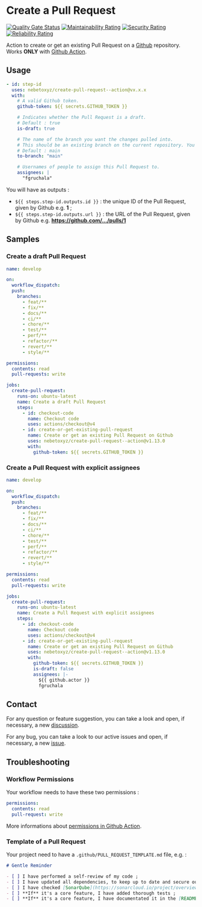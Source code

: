 # Create a Pull Request

[![Quality Gate Status](https://sonarcloud.io/api/project_badges/measure?project=nebetoxyz_create-pull-request-action&metric=alert_status&token=ee9d6a8a5da118704f7c19f7865b50ede069cc5e)](https://sonarcloud.io/summary/new_code?id=nebetoxyz_create-pull-request-action)
[![Maintainability Rating](https://sonarcloud.io/api/project_badges/measure?project=nebetoxyz_create-pull-request-action&metric=sqale_rating&token=ee9d6a8a5da118704f7c19f7865b50ede069cc5e)](https://sonarcloud.io/summary/new_code?id=nebetoxyz_create-pull-request-action)
[![Security Rating](https://sonarcloud.io/api/project_badges/measure?project=nebetoxyz_create-pull-request-action&metric=security_rating&token=ee9d6a8a5da118704f7c19f7865b50ede069cc5e)](https://sonarcloud.io/summary/new_code?id=nebetoxyz_create-pull-request-action)
[![Reliability Rating](https://sonarcloud.io/api/project_badges/measure?project=nebetoxyz_create-pull-request-action&metric=reliability_rating&token=ee9d6a8a5da118704f7c19f7865b50ede069cc5e)](https://sonarcloud.io/summary/new_code?id=nebetoxyz_create-pull-request-action)

Action to create or get an existing Pull Request on a [Github](https://github.com) repository.
Works **ONLY** with [Github Action](https://github.com/features/actions).

## Usage

```yaml
- id: step-id
  uses: nebetoxyz/create-pull-request--action@vx.x.x
  with:
    # A valid Github token.
    github-token: ${{ secrets.GITHUB_TOKEN }}

    # Indicates whether the Pull Request is a draft.
    # Default : true
    is-draft: true

    # The name of the branch you want the changes pulled into.
    # This should be an existing branch on the current repository. You cannot submit a Pull Request to one repository that requests a merge to a base of another repository.
    # Default : main
    to-branch: "main"

    # Usernames of people to assign this Pull Request to.
    assignees: |
      "fgruchala"
```

You will have as outputs :

- `${{ steps.step-id.outputs.id }}` : the unique ID of the Pull Request, given by Github e.g. **1** ;
- `${{ steps.step-id.outputs.url }}` : the URL of the Pull Request, given by Github e.g. **https://github.com/.../pulls/1**

## Samples

### Create a draft Pull Request

```yaml
name: develop

on:
  workflow_dispatch:
  push:
    branches:
      - feat/**
      - fix/**
      - docs/**
      - ci/**
      - chore/**
      - test/**
      - perf/**
      - refactor/**
      - revert/**
      - style/**

permissions:
  contents: read
  pull-requests: write

jobs:
  create-pull-request:
    runs-on: ubuntu-latest
    name: Create a draft Pull Request
    steps:
      - id: checkout-code
        name: Checkout code
        uses: actions/checkout@v4
      - id: create-or-get-existing-pull-request
        name: Create or get an existing Pull Request on Github
        uses: nebetoxyz/create-pull-request--action@v1.13.0
        with:
          github-token: ${{ secrets.GITHUB_TOKEN }}
```

### Create a Pull Request with explicit assignees

```yaml
name: develop

on:
  workflow_dispatch:
  push:
    branches:
      - feat/**
      - fix/**
      - docs/**
      - ci/**
      - chore/**
      - test/**
      - perf/**
      - refactor/**
      - revert/**
      - style/**

permissions:
  contents: read
  pull-requests: write

jobs:
  create-pull-request:
    runs-on: ubuntu-latest
    name: Create a Pull Request with explicit assignees
    steps:
      - id: checkout-code
        name: Checkout code
        uses: actions/checkout@v4
      - id: create-or-get-existing-pull-request
        name: Create or get an existing Pull Request on Github
        uses: nebetoxyz/create-pull-request--action@v1.13.0
        with:
          github-token: ${{ secrets.GITHUB_TOKEN }}
          is-draft: false
          assignees: |-
            ${{ github.actor }}
            fgruchala
```

## Contact

For any question or feature suggestion, you can take a look and open, if necessary, a new [discussion](https://github.com/nebetoxyz/create-pull-request--action/discussions).

For any bug, you can take a look to our active issues and open, if necessary, a new [issue](https://github.com/nebetoxyz/create-pull-request--action/issues).

## Troubleshooting

### Workflow Permissions

Your workflow needs to have these two permissions :

```yaml
permissions:
  contents: read
  pull-request: write
```

More informations about [permissions in Github Action](https://docs.github.com/en/actions/writing-workflows/choosing-what-your-workflow-does/controlling-permissions-for-github_token).

### Template of a Pull Request

Your project need to have a `.github/PULL_REQUEST_TEMPLATE.md` file, e.g. :

```markdown
# Gentle Reminder

- [ ] I have performed a self-review of my code ;
- [ ] I have updated all dependencies, to keep up to date and secure our product ;
- [ ] I have checked [SonarQube](https://sonarcloud.io/project/overview?id=nebetoxyz_create-pull-request-action) ;
- [ ] **If** it's a core feature, I have added thorough tests ;
- [ ] **If** it's a core feature, I have documentated it in the [README.md](../README.md).
```
